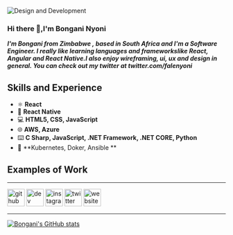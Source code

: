 ![Design and Development](https://arturssmirnovs.github.io/github-profile-readme-generator/images/banner.png)


### Hi there 👋,I'm Bongani Nyoni
**_I'm Bongani from Zimbabwe , based in South Africa and I'm a Software Engineer. I really like learning languages and frameworkslike React, Angular and React Native.I also enjoy wireframing, ui, ux and design in general. You can check out my twitter at twitter.com/falenyoni_**

## Skills and Experience
* ⚛ **React**
* 📱 **React Native**
* 💻 **HTML5, CSS, JavaScript**
* 🌐 **AWS, Azure**
* ⌨️ **C Sharp, JavaScript, .NET Framework, .NET CORE, Python**
* 📧 **Kubernetes, Doker, Ansible **

## Examples of Work
---
[<img src='https://cdn.jsdelivr.net/npm/simple-icons@3.0.1/icons/github.svg' alt='github' height='40'>](https://github.com/falenyoni)  [<img src='https://cdn.jsdelivr.net/npm/simple-icons@3.0.1/icons/dev-dot-to.svg' alt='dev' height='40'>](https://dev.to/falenyoni)  [<img src='https://cdn.jsdelivr.net/npm/simple-icons@3.0.1/icons/instagram.svg' alt='instagram' height='40'>](https://www.instagram.com/falenyoni/)  [<img src='https://cdn.jsdelivr.net/npm/simple-icons@3.0.1/icons/twitter.svg' alt='twitter' height='40'>](https://twitter.com/falenyoni)  [<img src='https://cdn.jsdelivr.net/npm/simple-icons@3.0.1/icons/icloud.svg' alt='website' height='40'>](nyonibongani.com)  

---
[![Bongani's GitHub stats](https://github-readme-stats.vercel.app/api?username=falenyoni)](https://github.com/falenyoni/github-readme-stats)
